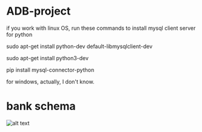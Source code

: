 # ADB-project

if you work with linux OS, run these commands to install mysql client server for python

 sudo apt-get install python-dev default-libmysqlclient-dev
 
 sudo apt-get install python3-dev
 
 pip install mysql-connector-python
 
 for windows, actually, I don't know.
 
# bank schema

![alt text](https://media.geeksforgeeks.org/wp-content/uploads/20200616154309/bank.png)
